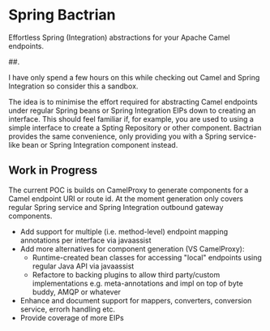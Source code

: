 # Spring Bactrian

Effortless Spring (Integration) abstractions for your Apache Camel endpoints.

##. 

I have only spend a few hours on this while checking out Camel and Spring Integration so consider 
this a sandbox.

The idea is to minimise the effort required for abstracting Camel endpoints under regular 
Spring beans or Spring Integration EIPs down to creating an  interface. This should feel familiar if, for 
example, you are used to using a simple interface to create a Spting Repository or other component. Bactrian 
provides the same convenience, only providing you with a Spring service-like bean or Spring Integration component instead. 



##  Work in Progress

The current POC is builds on CamelProxy to generate components for a Camel endpoint URI or route id. At the moment 
generation only covers regular Spring service and Spring Integration outbound gateway components.

- Add support for multiple (i.e. method-level) endpoint mapping annotations per interface via javaassist
- Add more alternatives for component generation (VS CamelProxy):
    - Runtime-created bean classes for accessing "local" endpoints using regular Java API via javaassist
    - Refactore to backing plugins to allow third party/custom implementations e.g. meta-annotations and impl on top of byte buddy, AMQP or whatever
- Enhance and document support for mappers, converters, conversion service, errorh handling etc.
- Provide coverage of more EIPs